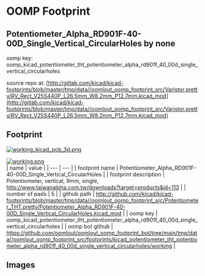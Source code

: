 # OOMP Footprint  
## Potentiometer_Alpha_RD901F-40-00D_Single_Vertical_CircularHoles  by none  
  
oomp key: oomp_kicad_potentiometer_tht_potentiometer_alpha_rd901f_40_00d_single_vertical_circularholes  
  
source repo at: [http://gitlab.com/kicad/kicad-footprints/blob/master/tmp/data//oomlout_oomp_footprint_src/Varistor.pretty/RV_Rect_V25S440P_L26.5mm_W8.2mm_P12.7mm.kicad_mod](http://gitlab.com/kicad/kicad-footprints/blob/master/tmp/data//oomlout_oomp_footprint_src/Varistor.pretty/RV_Rect_V25S440P_L26.5mm_W8.2mm_P12.7mm.kicad_mod)  
## Footprint  
  
[![working_kicad_pcb_3d.png](working_kicad_pcb_3d_600.png)](working_kicad_pcb_3d.png)  
  
[![working.png](working_600.png)](working.png)  
| name | value | 
| --- | --- | 
| footprint name | Potentiometer_Alpha_RD901F-40-00D_Single_Vertical_CircularHoles | 
| footprint description | Potentiometer, vertical, 9mm, single, http://www.taiwanalpha.com.tw/downloads?target=products&id=113 | 
| number of pads | 5 | 
| github path | http://github.com/kicad/kicad-footprints/blob/master/tmp/data//oomlout_oomp_footprint_src/Potentiometer_THT.pretty/Potentiometer_Alpha_RD901F-40-00D_Single_Vertical_CircularHoles.kicad_mod | 
| oomp key | oomp_kicad_potentiometer_tht_potentiometer_alpha_rd901f_40_00d_single_vertical_circularholes | 
| oomp bot github | https://github.com/oomlout/oomlout_oomp_footprint_bot/tree/main/tmp/data//oomlout_oomp_footprint_src/footprints/kicad_potentiometer_tht_potentiometer_alpha_rd901f_40_00d_single_vertical_circularholes/working | 
## Images  
